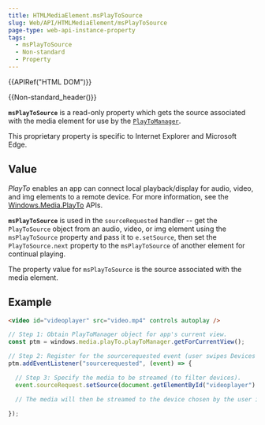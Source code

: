 ```yaml
---
title: HTMLMediaElement.msPlayToSource
slug: Web/API/HTMLMediaElement/msPlayToSource
page-type: web-api-instance-property
tags:
  - msPlayToSource
  - Non-standard
  - Property
---
```

{{APIRef("HTML DOM")}}

{{Non-standard_header()}}

**`msPlayToSource`** is a read-only property which gets the
source associated with the media element for use by the [`PlayToManager`](https://docs.microsoft.com/en-us/uwp/api/windows.media.playto.playtomanager?view=winrt-22000).

This proprietary property is specific to Internet Explorer and Microsoft Edge.

## Value

_PlayTo_ enables an app can connect local playback/display for
audio, video, and img elements to a remote device. For more information, see the [Windows.Media.PlayTo](https://docs.microsoft.com/en-us/uwp/api/windows.media.playto?view=winrt-22000)
APIs.

**`msPlayToSource`** is used in the
`sourceRequested` handler -- get the `PlayToSource` object from an
audio, video, or img element using the `msPlayToSource` property and pass it
to `e.setSource`, then set the `PlayToSource.next` property to the
`msPlayToSource` of another element for continual playing.

The property value for `msPlayToSource` is the source associated with the
media element.

## Example

```html
<video id="videoplayer" src="video.mp4" controls autoplay />
```

```js
// Step 1: Obtain PlayToManager object for app's current view.
const ptm = windows.media.playTo.playToManager.getForCurrentView();

// Step 2: Register for the sourcerequested event (user swipes Devices charm).
ptm.addEventListener("sourcerequested", (event) => {

  // Step 3: Specify the media to be streamed (to filter devices).
  event.sourceRequest.setSource(document.getElementById("videoplayer").msPlayToSource);

  // The media will then be streamed to the device chosen by the user in the UI.

});
```
